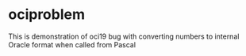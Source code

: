 # ociproblem
This is demonstration of oci19 bug with converting numbers to internal Oracle format when called from Pascal
